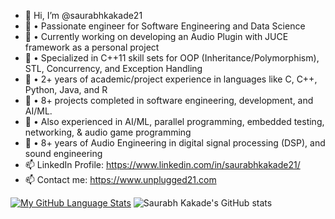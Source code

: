 - 👋 Hi, I’m @saurabhkakade21
- 🌱 • Passionate engineer for Software Engineering and Data Science
- 🌱 • Currently working on developing an Audio Plugin with JUCE framework as a personal project
- 🌱 • Specialized in C++11 skill sets for OOP (Inheritance/Polymorphism), STL, Concurrency, and Exception Handling
- 🌱 • 2+ years of academic/project experience in languages like C, C++, Python, Java, and R
- 🌱 • 8+ projects completed in software engineering, development, and AI/ML.
- 🌱 • Also experienced in AI/ML, parallel programming, embedded testing, networking, & audio game programming
- 🌱 • 8+ years of Audio Engineering in digital signal processing (DSP), and sound engineering
- 📫 LinkedIn Profile: https://www.linkedin.com/in/saurabhkakade21/
- 📫 Contact me: https://www.unplugged21.com


[![My GitHub Language Stats](https://github-readme-stats.vercel.app/api/top-langs/?username=saurabhkakade21&langs_count=5&theme=radical)]()
![Saurabh Kakade's GitHub stats](https://github-readme-stats.vercel.app/api?username=saurabhkakade21&show_icons=true&theme=radical)
  

<!---
saurabhkakade21/saurabhkakade21 is a ✨ special ✨ repository because its `README.md` (this file) appears on your GitHub profile.
You can click the Preview link to take a look at your changes.
--->
